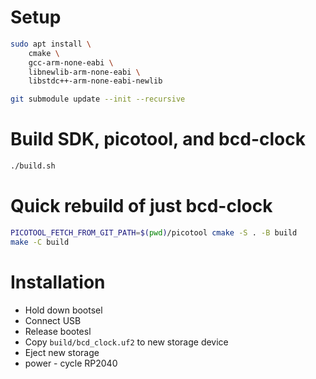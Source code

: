 # Setup

```sh
sudo apt install \
    cmake \
    gcc-arm-none-eabi \
    libnewlib-arm-none-eabi \
    libstdc++-arm-none-eabi-newlib

git submodule update --init --recursive
```

# Build SDK, picotool, and bcd-clock
```sh
./build.sh
```

# Quick rebuild of just bcd-clock
```sh
PICOTOOL_FETCH_FROM_GIT_PATH=$(pwd)/picotool cmake -S . -B build
make -C build
```

# Installation

*  Hold down bootsel
*  Connect USB
*  Release bootesl
*  Copy `build/bcd_clock.uf2` to new storage device
*  Eject new storage
*  power - cycle RP2040

